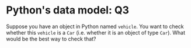 # Python's data model: Q3

Suppose you have an object in Python named `vehicle`. You want to check whether this `vehicle` is a `Car` (i.e. whether it is an object of type `Car`). What would be the best way to check that?
